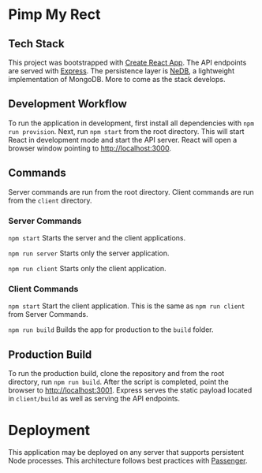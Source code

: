 # Pimp My Rect

## Tech Stack

This project was bootstrapped with [Create React App](https://github.com/facebookincubator/create-react-app). The API endpoints are served with [Express](https://expressjs.com). The persistence layer is [NeDB](https://github.com/louischatriot/nedb), a lightweight implementation of MongoDB. More to come as the stack develops.

## Development Workflow

To run the application in development, first install all dependencies with `npm run provision`. Next, run `npm start` from the root directory. This will start React in development mode and start the API server. React will open a browser window pointing to [http://localhost:3000](http://localhost:3000).

## Commands

Server commands are run from the root directory. Client commands are run from the `client` directory.

### Server Commands

`npm start` Starts the server and the client applications.

`npm run server` Starts only the server application.

`npm run client` Starts only the client application.

### Client Commands

`npm start` Start the client application. This is the same as `npm run client` from Server Commands.

`npm run build` Builds the app for production to the `build` folder.

## Production Build

To run the production build, clone the repository and from the root directory, run `npm run build`. After the script is completed, point the browser to [http://localhost:3001](http://localhost:3001). Express serves the static payload located in `client/build` as well as serving the API endpoints.

# Deployment

This application may be deployed on any server that supports persistent Node processes. This architecture follows best practices with [Passenger](https://www.phusionpassenger.com/).